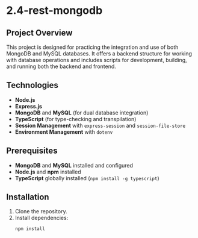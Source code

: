 # 2.4-rest-mongodb

## Project Overview
This project is designed for practicing the integration and use of both MongoDB and MySQL databases. It offers a backend structure for working with database operations and includes scripts for development, building, and running both the backend and frontend.

## Technologies
- **Node.js**
- **Express.js**
- **MongoDB** and **MySQL** (for dual database integration)
- **TypeScript** (for type-checking and transpilation)
- **Session Management** with `express-session` and `session-file-store`
- **Environment Management** with `dotenv`

## Prerequisites
- **MongoDB** and **MySQL** installed and configured
- **Node.js** and **npm** installed
- **TypeScript** globally installed (`npm install -g typescript`)

## Installation
1. Clone the repository.
2. Install dependencies:
   ```bash
   npm install

